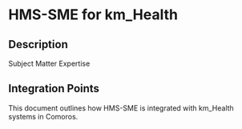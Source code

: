 # HMS-SME for km_Health

## Description

Subject Matter Expertise

## Integration Points

This document outlines how HMS-SME is integrated with km_Health systems in Comoros.
